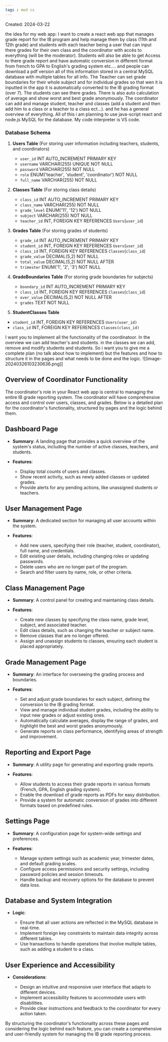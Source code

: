 ```yaml
---
tags : mod cs
---
```

Created: 2024-03-22

the idea for my web app: 
I want to create a react web app that manages grade report for the IB program and help manage them by class (11th and 12th grade) and students with each teacher being a user that can input there grades for their own class and the coordinator with accès to everything (will be the moderator). Students will also be able to get Access to there grade report and have automatic conversion in different format from french to GPA to English's grading system etc.... and people can download a pdf version all of this information stored in a central MySQL database with multiple tables for all info. The Teacher can set grade boundaries for their whole subject and for individual grades so that wen it is inputted in the app it is automatically converted to the IB grading format (over 7). The students can see there grades. There is also auto calculation of average and show worst and best grade anonymously. The coordinator can add and manage student, teacher and classes (add a student and then add him to a class or a teacher to a class ect...). and he has a general overview of everything.
All of this i am planning to use java-script react and node.js MySQL for the database. My code interpreter is VS code.

### Database Schema

1. **Users Table** (For storing user information including teachers, students, and coordinators)
    
    - `user_id` INT AUTO_INCREMENT PRIMARY KEY
    - `username` VARCHAR(255) UNIQUE NOT NULL
    - `password` VARCHAR(255) NOT NULL
    - `role` ENUM('teacher', 'student', 'coordinator') NOT NULL
    - `full_name` VARCHAR(255) NOT NULL
2. **Classes Table** (For storing class details)
    
    - `class_id` INT AUTO_INCREMENT PRIMARY KEY
    - `class_name` VARCHAR(255) NOT NULL
    - `grade_level` ENUM('11', '12') NOT NULL
    - `subject` VARCHAR(255) NOT NULL
    - `teacher_id` INT, FOREIGN KEY REFERENCES `Users`(`user_id`)
3. **Grades Table** (For storing grades of students)
    
    - `grade_id` INT AUTO_INCREMENT PRIMARY KEY
    - `student_id` INT, FOREIGN KEY REFERENCES `Users`(`user_id`)
    - `class_id` INT, FOREIGN KEY REFERENCES `Classes`(`class_id`)
    - `grade_value` DECIMAL(5,2) NOT NULL
    -  `total_value` DECIMAL(5,2) NOT NULL AFTER
    - `trimester` ENUM('1', '2', '3') NOT NULL
4. **GradeBoundaries Table** (For storing grade boundaries for subjects)
    
    - `boundary_id` INT AUTO_INCREMENT PRIMARY KEY
    - `class_id` INT, FOREIGN KEY REFERENCES `Classes`(`class_id`)
    - `over_value` DECIMAL(5,2) NOT NULL AFTER
    - `grades` TEXT NOT NULL
5. **StudentClasses Table** 

- `student_id` INT, FOREIGN KEY REFERENCES `Users(user_id) `
- `class_id` INT, FOREIGN KEY REFERENCES `Classes(class_id)`


I want you to implement all the functionality of the coordinatoor. In the overview we can add teacher's and students. in the classes we can add, remove and modify students and students. So i want you to give me a complete plan (no talk about how to implement) but the features and how to structure it in the pages and what needs to be done and the logic.
![[image-20240326103230636.png]]

## Overview of Coordinator Functionality

The coordinator's role in your React web app is central to managing the entire IB grade reporting system. The coordinator will have comprehensive access and control over users, classes, and grades. Below is a detailed plan for the coordinator's functionality, structured by pages and the logic behind them.

## Dashboard Page

- **Summary**: A landing page that provides a quick overview of the system's status, including the number of active classes, teachers, and students.
- **Features**:
    
    - Display total counts of users and classes.
    - Show recent activity, such as newly added classes or updated grades.
    - Provide alerts for any pending actions, like unassigned students or teachers.
    

## User Management Page

- **Summary**: A dedicated section for managing all user accounts within the system.
- **Features**:
    
    - Add new users, specifying their role (teacher, student, coordinator), full name, and credentials.
    - Edit existing user details, including changing roles or updating passwords.
    - Delete users who are no longer part of the program.
    - Search and filter users by name, role, or other criteria.
    

## Class Management Page

- **Summary**: A control panel for creating and maintaining class details.
- **Features**:
    
    - Create new classes by specifying the class name, grade level, subject, and associated teacher.
    - Edit class details, such as changing the teacher or subject name.
    - Remove classes that are no longer offered.
    - Assign and unassign students to classes, ensuring each student is placed appropriately.
    

## Grade Management Page

- **Summary**: An interface for overseeing the grading process and boundaries.
- **Features**:
    
    - Set and adjust grade boundaries for each subject, defining the conversion to the IB grading format.
    - View and manage individual student grades, including the ability to input new grades or adjust existing ones.
    - Automatically calculate averages, display the range of grades, and highlight the best and worst grades anonymously.
    - Generate reports on class performance, identifying areas of strength and improvement.
    

## Reporting and Export Page

- **Summary**: A utility page for generating and exporting grade reports.
- **Features**:
    
    - Allow students to access their grade reports in various formats (French, GPA, English grading system).
    - Enable the download of grade reports as PDFs for easy distribution.
    - Provide a system for automatic conversion of grades into different formats based on predefined rules.
    

## Settings Page

- **Summary**: A configuration page for system-wide settings and preferences.
- **Features**:
    
    - Manage system settings such as academic year, trimester dates, and default grading scales.
    - Configure access permissions and security settings, including password policies and session timeouts.
    - Handle backup and recovery options for the database to prevent data loss.
    

## Database and System Integration

- **Logic**:
    
    - Ensure that all user actions are reflected in the MySQL database in real-time.
    - Implement foreign key constraints to maintain data integrity across different tables.
    - Use transactions to handle operations that involve multiple tables, such as adding a student to a class.
    

## User Experience and Accessibility

- **Considerations**:
    
    - Design an intuitive and responsive user interface that adapts to different devices.
    - Implement accessibility features to accommodate users with disabilities.
    - Provide clear instructions and feedback to the coordinator for every action taken.
    

By structuring the coordinator's functionality across these pages and considering the logic behind each feature, you can create a comprehensive and user-friendly system for managing the IB grade reporting process.